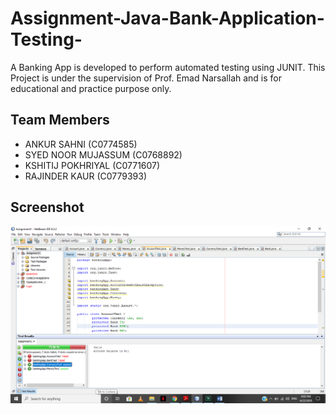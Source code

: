 # Assignment-Java-Bank-Application-Testing-
A Banking App is developed to perform automated testing using JUNIT. 
This Project is under the supervision of Prof. Emad Narsallah and is for educational and practice purpose only.

## Team Members 
- ANKUR SAHNI (C0774585)
- SYED NOOR MUJASSUM (C0768892)
- KSHITIJ POKHRIYAL (C0771607)
- RAJINDER KAUR (C0779393)
## Screenshot
<img src =https://github.com/ankursahni/Assignment-Java-Bank-Application-Testing-/blob/master/Screenshots/JavaTesting.png align ="center">
